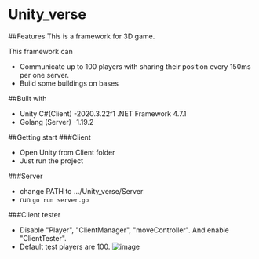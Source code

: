 # Unity_verse

##Features
This is a framework for 3D game.

This framework can
 - Communicate up to 100 players with sharing their position every 150ms per one server.
 - Build some buildings on bases


##Built with
- Unity C#(Client)
  -2020.3.22f1 .NET Framework 4.7.1
- Golang (Server)
  -1.19.2
  
  
##Getting start
###Client
- Open Unity from Client folder
- Just run the project

###Server
- change PATH to .../Unity_verse/Server
- run ```go run server.go```

###Client tester
- Disable "Player", "ClientManager", "moveController". And enable "ClientTester".
- Default test players are 100.
![image](https://user-images.githubusercontent.com/56529285/201485590-179591ec-0644-4288-88ef-11866233b7b6.png)
